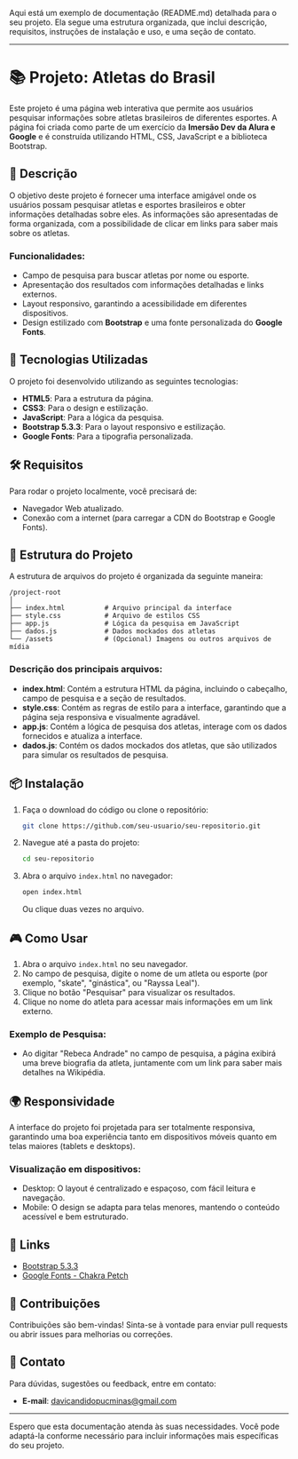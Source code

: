 Aqui está um exemplo de documentação (README.md) detalhada para o seu projeto. Ela segue uma estrutura organizada, que inclui descrição, requisitos, instruções de instalação e uso, e uma seção de contato.

---

# 📚 Projeto: Atletas do Brasil

Este projeto é uma página web interativa que permite aos usuários pesquisar informações sobre atletas brasileiros de diferentes esportes. A página foi criada como parte de um exercício da **Imersão Dev da Alura e Google** e é construída utilizando HTML, CSS, JavaScript e a biblioteca Bootstrap.

## 📝 Descrição

O objetivo deste projeto é fornecer uma interface amigável onde os usuários possam pesquisar atletas e esportes brasileiros e obter informações detalhadas sobre eles. As informações são apresentadas de forma organizada, com a possibilidade de clicar em links para saber mais sobre os atletas.

### Funcionalidades:
- Campo de pesquisa para buscar atletas por nome ou esporte.
- Apresentação dos resultados com informações detalhadas e links externos.
- Layout responsivo, garantindo a acessibilidade em diferentes dispositivos.
- Design estilizado com **Bootstrap** e uma fonte personalizada do **Google Fonts**.

## 🚀 Tecnologias Utilizadas

O projeto foi desenvolvido utilizando as seguintes tecnologias:

- **HTML5**: Para a estrutura da página.
- **CSS3**: Para o design e estilização.
- **JavaScript**: Para a lógica da pesquisa.
- **Bootstrap 5.3.3**: Para o layout responsivo e estilização.
- **Google Fonts**: Para a tipografia personalizada.

## 🛠️ Requisitos

Para rodar o projeto localmente, você precisará de:

- Navegador Web atualizado.
- Conexão com a internet (para carregar a CDN do Bootstrap e Google Fonts).

## 📂 Estrutura do Projeto

A estrutura de arquivos do projeto é organizada da seguinte maneira:

```
/project-root
│
├── index.html          # Arquivo principal da interface
├── style.css           # Arquivo de estilos CSS
├── app.js              # Lógica da pesquisa em JavaScript
├── dados.js            # Dados mockados dos atletas
└── /assets             # (Opcional) Imagens ou outros arquivos de mídia
```

### Descrição dos principais arquivos:

- **index.html**: Contém a estrutura HTML da página, incluindo o cabeçalho, campo de pesquisa e a seção de resultados.
- **style.css**: Contém as regras de estilo para a interface, garantindo que a página seja responsiva e visualmente agradável.
- **app.js**: Contém a lógica de pesquisa dos atletas, interage com os dados fornecidos e atualiza a interface.
- **dados.js**: Contém os dados mockados dos atletas, que são utilizados para simular os resultados de pesquisa.

## 📦 Instalação

1. Faça o download do código ou clone o repositório:

   ```bash
   git clone https://github.com/seu-usuario/seu-repositorio.git
   ```

2. Navegue até a pasta do projeto:

   ```bash
   cd seu-repositorio
   ```

3. Abra o arquivo `index.html` no navegador:

   ```bash
   open index.html
   ```

   Ou clique duas vezes no arquivo.

## 🎮 Como Usar

1. Abra o arquivo `index.html` no seu navegador.
2. No campo de pesquisa, digite o nome de um atleta ou esporte (por exemplo, "skate", "ginástica", ou "Rayssa Leal").
3. Clique no botão "Pesquisar" para visualizar os resultados.
4. Clique no nome do atleta para acessar mais informações em um link externo.

### Exemplo de Pesquisa:

- Ao digitar "Rebeca Andrade" no campo de pesquisa, a página exibirá uma breve biografia da atleta, juntamente com um link para saber mais detalhes na Wikipédia.

## 🌍 Responsividade

A interface do projeto foi projetada para ser totalmente responsiva, garantindo uma boa experiência tanto em dispositivos móveis quanto em telas maiores (tablets e desktops).

### Visualização em dispositivos:
- Desktop: O layout é centralizado e espaçoso, com fácil leitura e navegação.
- Mobile: O design se adapta para telas menores, mantendo o conteúdo acessível e bem estruturado.

## 🔗 Links

- [Bootstrap 5.3.3](https://getbootstrap.com)
- [Google Fonts - Chakra Petch](https://fonts.google.com/specimen/Chakra+Petch)

## 🤝 Contribuições

Contribuições são bem-vindas! Sinta-se à vontade para enviar pull requests ou abrir issues para melhorias ou correções.

## 📧 Contato

Para dúvidas, sugestões ou feedback, entre em contato:

- **E-mail**: [davicandidopucminas@gmail.com](mailto:davicandidopucminas@gmail.com)

---

Espero que esta documentação atenda às suas necessidades. Você pode adaptá-la conforme necessário para incluir informações mais específicas do seu projeto.
